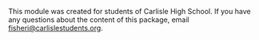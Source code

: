 This module was created for students of Carlisle High School.  If you have any questions about the content of this package, email fisheri@carlislestudents.org.